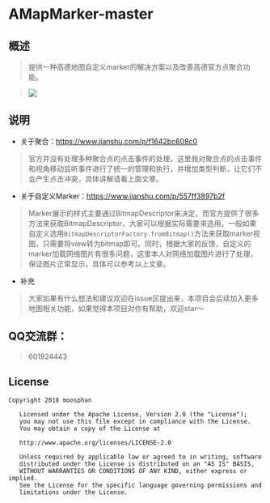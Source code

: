 # AMapMarker-master
## 概述

>提供一种高德地图自定义marker的解决方案以及改善高德官方点聚合功能。

>![](https://github.com/Moosphan/AMapMarker-master/blob/master/AMapMarker-master/effect_picture/amap_marker.gif)

## 说明

- 关于聚合：<https://www.jianshu.com/p/f1642bc608c0>

>官方并没有处理多种聚合点的点击事件的处理，这里我对聚合点的点击事件和视角移动监听事件进行了统一的管理和执行，并增加类型判断，让它们不会产生点击冲突，具体讲解请看上面文章。

- 关于自定义Marker：<https://www.jianshu.com/p/557ff3897b2f>

>Marker展示的样式主要通过BitmapDescriptor来决定，而官方提供了很多方法来获取BitmapDescriptor，大家可以根据实际需要来选用。一般如果自定义选用`BitmapDescriptorFactory.fromBitmap()`方法来获取marker视图，只需要将view转为bitmap即可。同时，根据大家的反馈，自定义的marker加载网络图片有很多问题，这里本人对网络加载图片进行了处理，保证图片正常显示，具体可以参考以上文章。

- 补充

>大家如果有什么想法和建议欢迎在issue区提出来，本项目会后续加入更多地图相关功能，如果觉得本项目对你有帮助，欢迎star～

## QQ交流群：

>601924443

## License

```
Copyright 2018 moosphan

   Licensed under the Apache License, Version 2.0 (the "License");
   you may not use this file except in compliance with the License.
   You may obtain a copy of the License at

   http://www.apache.org/licenses/LICENSE-2.0

   Unless required by applicable law or agreed to in writing, software
   distributed under the License is distributed on an "AS IS" BASIS,
   WITHOUT WARRANTIES OR CONDITIONS OF ANY KIND, either express or implied.
   See the License for the specific language governing permissions and
   limitations under the License.
```


